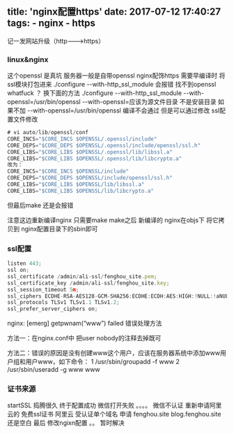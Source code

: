 title: 'nginx配置https'
date: 2017-07-12 17:40:27
tags:
    - nginx
    - https
---
记一发网站升级（http--->https）
<!--more-->
### linux&nginx
这个openssl 是真坑
服务器一般是自带openssl
nginx配饰https 需要早编译时 将ssl模块打包进来
./configure --with-http_ssl_module
会报错 找不到openssl whatfuck ？
换下面的方法
./configure --with-http_ssl_module --with-openssl=/usr/bin/openssl
--with-openssl=应该为源文件目录 不是安装目录
如果不加 --with-openssl=/usr/bin/openssl 编译不会通过
但是可以通过修改 ssl配置文件修改
```javascript
# vi auto/lib/openssl/conf
CORE_INCS="$CORE_INCS $OPENSSL/.openssl/include"
CORE_DEPS="$CORE_DEPS $OPENSSL/.openssl/include/openssl/ssl.h"
CORE_LIBS="$CORE_LIBS $OPENSSL/.openssl/lib/libssl.a"
CORE_LIBS="$CORE_LIBS $OPENSSL/.openssl/lib/libcrypto.a"
改为：
CORE_INCS="$CORE_INCS $OPENSSL/include"
CORE_DEPS="$CORE_DEPS $OPENSSL/include/openssl/ssl.h"
CORE_LIBS="$CORE_LIBS $OPENSSL/lib/libssl.a"
CORE_LIBS="$CORE_LIBS $OPENSSL/lib/libcrypto.a"
```
但最后make 还是会报错

注意这边重新编译nginx 只需要make
make之后 新编译的 nginx在objs下  将它拷贝到 nginx配置目录下的sbin即可

### ssl配置
```javascript
listen 443;
ssl on;
ssl_certificate /admin/ali-ssl/fenghou_site.pem;
ssl_certificate_key /admin/ali-ssl/fenghou_site.key;
ssl_session_timeout 5m;
ssl_ciphers ECDHE-RSA-AES128-GCM-SHA256:ECDHE:ECDH:AES:HIGH:!NULL:!aNULL:!MD5:!ADH:!RC4;
ssl_protocols TLSv1 TLSv1.1 TLSv1.2;
ssl_prefer_server_ciphers on;
```
nginx: [emerg] getpwnam(“www”) failed 错误处理方法

方法一：在nginx.conf中 把user nobody的注释去掉既可

方法二：错误的原因是没有创建www这个用户，应该在服务器系统中添加www用户组和用户www，如下命令：
1 /usr/sbin/groupadd -f www
2 /usr/sbin/useradd -g www www
### 证书来源
startSSL
捣腾很久 终于配置成功 微信打开失败
。。。。
微信不认证
重新申请阿里云的 免费ssl证书
阿里云 受认证单个域名
申请 fenghou.site
blog.fenghou.site 还是空白
最后 修改ngixn配置
。。
暂时解决

